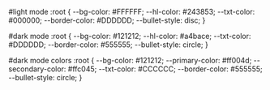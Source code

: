 #light mode
:root {
    --bg-color:  #FFFFFF;
    --hl-color:  #243853;
    --txt-color: #000000;
    --border-color: #DDDDDD;
    --bullet-style: disc;
}

#dark mode
:root {
    --bg-color:  #121212;
    --hl-color:  #a4bace;
    --txt-color: #DDDDDD;
    --border-color: #555555;
    --bullet-style: circle;
}

#dark mode colors
:root {
    --bg-color: #121212;
    --primary-color: #ff004d;
    --secondary-color: #ffc045;
    --txt-color: #CCCCCC;
    --border-color: #555555;
    --bullet-style: circle;
}
